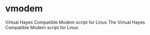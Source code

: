 # vmodem
Virtual Hayes Compatible Modem script for Linux
The Virtual Hayes Compatible Modem script for Linux
